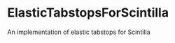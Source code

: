 ElasticTabstopsForScintilla
===========================

An implementation of elastic tabstops for Scintilla